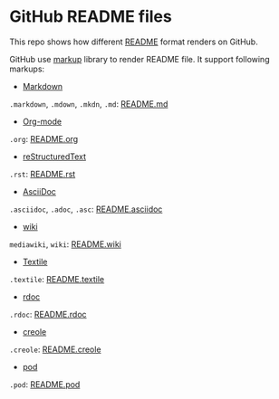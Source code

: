 GitHub README files
===================

This repo shows how different [README](http://en.wikipedia.org/wiki/README) format renders on GitHub.

GitHub use [markup](https://github.com/github/markup) library to render README file. It support following markups:


* [Markdown](http://daringfireball.net/projects/markdown/)

`.markdown`, `.mdown`, `.mkdn`, `.md`: [README.md](markdown/README.md)



* [Org-mode](http://orgmode.org)

`.org`: [README.org](org/README.org)



* [reStructuredText](http://docutils.sourceforge.net/rst.html)

`.rst`: [README.rst](rst/README.rst)



* [AsciiDoc](http://asciidoc.org/)

`.asciidoc`, `.adoc`, `.asc`: [README.asciidoc](asciidoc/README.asciidoc)



* [wiki](http://www.mediawiki.org/wiki/Help:Formatting)

`mediawiki`, `wiki`: [README.wiki](mediawiki/README.wiki)



* [Textile](http://www.textism.com/tools/textile/)

`.textile`: [README.textile](textile/README.textile)



* [rdoc](http://rdoc.sourceforge.net/)

`.rdoc`: [README.rdoc](rdoc/README.rdoc)



* [creole](http://www.wikicreole.org/)

`.creole`: [README.creole](creole/README.creole)



* [pod](http://search.cpan.org/dist/perl/pod/perlpod.pod)

`.pod`: [README.pod](pod/README.pod)
